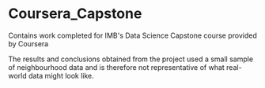 # Coursera_Capstone
Contains work completed for IMB's Data Science Capstone course provided by Coursera

The results and conclusions obtained from the project used a small sample of neighbourhood data and is therefore not representative of what real-world data might look like. 
